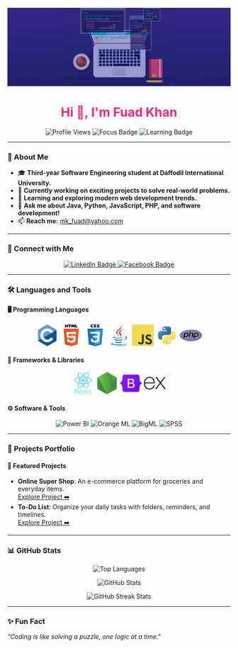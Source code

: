 ![Programming Header](https://github.com/Fuad-Khan/Fuad-Khan/blob/main/programming-header.webp)

<h1 align="center" style="color: #f72585;">Hi 👋, I'm Fuad Khan</h1>

<p align="center"> 
  <img src="https://komarev.com/ghpvc/?username=fuad-khan&label=Profile%20Views&color=0e75b6&style=flat-square" alt="Profile Views" /> 
  <img src="https://img.shields.io/badge/Focus-Software%20Development-%23f72585?style=flat-square" alt="Focus Badge" />
  <img src="https://img.shields.io/badge/Learning-Web%20Trends%20%26%20Backend-%2385c1e9?style=flat-square" alt="Learning Badge" />
</p>

---

### 🌟 About Me  
- 🎓 **Third-year Software Engineering student at Daffodil International University.**  
- 🔭 **Currently working on exciting projects to solve real-world problems.**  
- 🌱 **Learning and exploring modern web development trends.**  
- 💬 **Ask me about Java, Python, JavaScript, PHP, and software development!**  
- 📫 **Reach me:** [mk_fuad@yahoo.com](mailto:mk_fuad@yahoo.com)  

---

### 🔗 Connect with Me  
<p align="center">
  <a href="https://linkedin.com/in/fuad-khan-a2a821257" target="blank">
    <img src="https://img.shields.io/badge/LinkedIn-Connect-blue?style=for-the-badge&logo=linkedin" alt="LinkedIn Badge" />
  </a>
  <a href="https://fb.com/mk.fuad.184" target="blank">
    <img src="https://img.shields.io/badge/Facebook-Profile-%230e76a8?style=for-the-badge&logo=facebook" alt="Facebook Badge" />
  </a>
</p>

---

### 🛠️ Languages and Tools  
#### 🖥️ Programming Languages  
<p align="center">
  <img src="https://raw.githubusercontent.com/devicons/devicon/master/icons/c/c-original.svg" alt="C" width="50" height="50"/>
  <img src="https://raw.githubusercontent.com/devicons/devicon/master/icons/html5/html5-original-wordmark.svg" alt="HTML5" width="50" height="50"/>
  <img src="https://raw.githubusercontent.com/devicons/devicon/master/icons/css3/css3-original-wordmark.svg" alt="CSS3" width="50" height="50"/>
  <img src="https://raw.githubusercontent.com/devicons/devicon/master/icons/java/java-original.svg" alt="Java" width="50" height="50"/>
  <img src="https://raw.githubusercontent.com/devicons/devicon/master/icons/javascript/javascript-original.svg" alt="JavaScript" width="50" height="50"/>
  <img src="https://raw.githubusercontent.com/devicons/devicon/master/icons/python/python-original.svg" alt="Python" width="50" height="50"/>
  <img src="https://raw.githubusercontent.com/devicons/devicon/master/icons/php/php-original.svg" alt="PHP" width="50" height="50"/>
</p>

#### 🚀 Frameworks & Libraries  
<p align="center">
  <img src="https://raw.githubusercontent.com/devicons/devicon/master/icons/react/react-original-wordmark.svg" alt="React" width="50" height="50"/> 
  <img src="https://raw.githubusercontent.com/devicons/devicon/master/icons/nodejs/nodejs-original.svg" alt="Node.js" width="50" height="50"/> 
  <img src="https://raw.githubusercontent.com/devicons/devicon/master/icons/bootstrap/bootstrap-original.svg" alt="Bootstrap" width="50" height="50"/> 
  <img src="https://raw.githubusercontent.com/devicons/devicon/master/icons/express/express-original.svg" alt="Express.js" width="50" height="50"/>
</p>

#### ⚙️ Software & Tools  
<p align="center">
  <img src="https://www.vectorlogo.zone/logos/microsoft_powerbi/microsoft_powerbi-icon.svg" alt="Power BI" width="50" height="50"/> 
  <img src="https://orangedatamining.com/_next/static/media/logo-orange.faff1861.svg" alt="Orange ML" width="50" height="50"/> 
  <img src="https://static.bigml.com/static/img/bigml.png" alt="BigML" width="50" height="50"/> 
  <img src="https://upload.wikimedia.org/wikipedia/commons/e/ea/SPSS_logo.svg" alt="SPSS" width="50" height="50"/> 
</p>

---

### 🌈 Projects Portfolio  
#### 🚧 Featured Projects  
- **Online Super Shop**: An e-commerce platform for groceries and everyday items.  
  [Explore Project ➡️](https://github.com/YourRepoLink)  
- **To-Do List**: Organize your daily tasks with folders, reminders, and timelines.  
  [Explore Project ➡️](https://github.com/YourRepoLink)  

---

### 📊 GitHub Stats  
<p align="center">
  <img src="https://github-readme-stats.vercel.app/api/top-langs/?username=fuad-khan&layout=compact&theme=radical" alt="Top Languages" />
</p>
<p align="center">
  <img src="https://github-readme-stats.vercel.app/api?username=fuad-khan&show_icons=true&theme=radical" alt="GitHub Stats" />
</p>
<p align="center">
  <img src="https://github-readme-streak-stats.herokuapp.com/?user=fuad-khan&theme=radical" alt="GitHub Streak Stats" />
</p>

---

### ✨ Fun Fact  
_"Coding is like solving a puzzle, one logic at a time."_  
